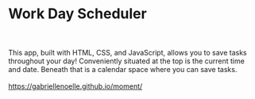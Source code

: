 # Work Day Scheduler <br/><br/>
This app, built with HTML, CSS, and JavaScript, allows you to save tasks throughout your day! Conveniently situated at the top is the current time and date. Beneath that is a calendar space where you can save tasks. </br></br>
https://gabriellenoelle.github.io/moment/
